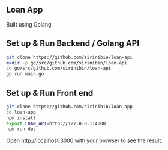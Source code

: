 ## Loan App

Built using Golang.

## Set up & Run Backend / Golang API
```bash
git clone https://github.com/sirinibin/loan-api
mkdir -p go/src/github.com/sirinibin/loan-api
cd go/src/github.com/sirinibin/loan-api
go run main.go
```

## Set up & Run Front end
```bash
git clone https://github.com/sirinibin/loan-app
cd loan-app
npm install
export LOAN_API=http://127.0.0.1:4000
npm run dev
```

Open [http://localhost:3000](http://localhost:3000) with your browser to see the result.




